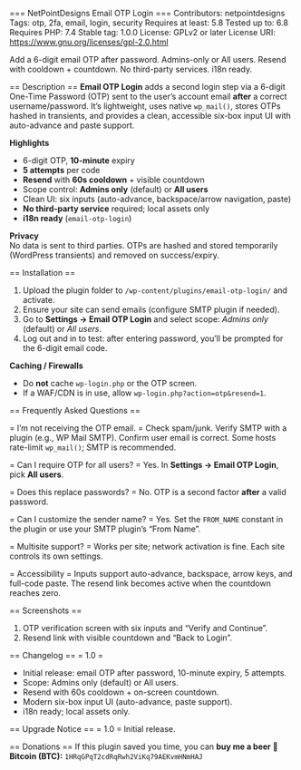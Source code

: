 === NetPointDesigns Email OTP Login ===
Contributors: netpointdesigns
Tags: otp, 2fa, email, login, security
Requires at least: 5.8
Tested up to: 6.8
Requires PHP: 7.4
Stable tag: 1.0.0
License: GPLv2 or later
License URI: https://www.gnu.org/licenses/gpl-2.0.html

Add a 6-digit email OTP after password. Admins-only or All users. Resend with cooldown + countdown. No third-party services. i18n ready.

== Description ==
**Email OTP Login** adds a second login step via a 6-digit One-Time Password (OTP) sent to the user’s account email **after** a correct username/password. It’s lightweight, uses native `wp_mail()`, stores OTPs hashed in transients, and provides a clean, accessible six-box input UI with auto-advance and paste support.

**Highlights**
- 6-digit OTP, **10-minute** expiry
- **5 attempts** per code
- **Resend** with **60s cooldown** + visible countdown
- Scope control: **Admins only** (default) or **All users**
- Clean UI: six inputs (auto-advance, backspace/arrow navigation, paste)
- **No third-party service** required; local assets only
- **i18n ready** (`email-otp-login`)

**Privacy**  
No data is sent to third parties. OTPs are hashed and stored temporarily (WordPress transients) and removed on success/expiry.

== Installation ==
1. Upload the plugin folder to `/wp-content/plugins/email-otp-login/` and activate.
2. Ensure your site can send emails (configure SMTP plugin if needed).
3. Go to **Settings → Email OTP Login** and select scope: *Admins only* (default) or *All users*.
4. Log out and in to test: after entering password, you’ll be prompted for the 6-digit email code.

**Caching / Firewalls**
- Do **not** cache `wp-login.php` or the OTP screen.
- If a WAF/CDN is in use, allow `wp-login.php?action=otp&resend=1`.

== Frequently Asked Questions ==

= I’m not receiving the OTP email. =
Check spam/junk. Verify SMTP with a plugin (e.g., WP Mail SMTP). Confirm user email is correct. Some hosts rate-limit `wp_mail()`; SMTP is recommended.

= Can I require OTP for all users? =
Yes. In **Settings → Email OTP Login**, pick **All users**.

= Does this replace passwords? =
No. OTP is a second factor **after** a valid password.

= Can I customize the sender name? =
Yes. Set the `FROM_NAME` constant in the plugin or use your SMTP plugin’s “From Name”.

= Multisite support? =
Works per site; network activation is fine. Each site controls its own settings.

= Accessibility =
Inputs support auto-advance, backspace, arrow keys, and full-code paste. The resend link becomes active when the countdown reaches zero.

== Screenshots ==
1. OTP verification screen with six inputs and “Verify and Continue”.
2. Resend link with visible countdown and “Back to Login”.

== Changelog ==
= 1.0 =
* Initial release: email OTP after password, 10-minute expiry, 5 attempts.
* Scope: Admins only (default) or All users.
* Resend with 60s cooldown + on-screen countdown.
* Modern six-box input UI (auto-advance, paste support).
* i18n ready; local assets only.

== Upgrade Notice ==
= 1.0 =
Initial release.

== Donations ==
If this plugin saved you time, you can **buy me a beer 🍺**  
**Bitcoin (BTC):** `1HRqGPqT2cdRqRwh2ViKq79AEKvmHNmHAJ`
